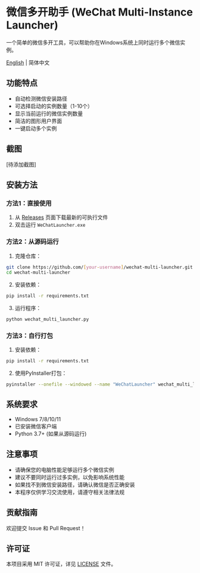 # 微信多开助手 (WeChat Multi-Instance Launcher)

一个简单的微信多开工具，可以帮助你在Windows系统上同时运行多个微信实例。

[English](README_EN.md) | 简体中文

## 功能特点

- 自动检测微信安装路径
- 可选择启动的实例数量（1-10个）
- 显示当前运行的微信实例数量
- 简洁的图形用户界面
- 一键启动多个实例

## 截图

[待添加截图]

## 安装方法

### 方法1：直接使用

1. 从 [Releases](../../releases) 页面下载最新的可执行文件
2. 双击运行 `WeChatLauncher.exe`

### 方法2：从源码运行

1. 克隆仓库：
```bash
git clone https://github.com/[your-username]/wechat-multi-launcher.git
cd wechat-multi-launcher
```

2. 安装依赖：
```bash
pip install -r requirements.txt
```

3. 运行程序：
```bash
python wechat_multi_launcher.py
```

### 方法3：自行打包

1. 安装依赖：
```bash
pip install -r requirements.txt
```

2. 使用PyInstaller打包：
```bash
pyinstaller --onefile --windowed --name "WeChatLauncher" wechat_multi_launcher.py
```

## 系统要求

- Windows 7/8/10/11
- 已安装微信客户端
- Python 3.7+ (如果从源码运行)

## 注意事项

- 请确保您的电脑性能足够运行多个微信实例
- 建议不要同时运行过多实例，以免影响系统性能
- 如果找不到微信安装路径，请确认微信是否正确安装
- 本程序仅供学习交流使用，请遵守相关法律法规

## 贡献指南

欢迎提交 Issue 和 Pull Request！

## 许可证

本项目采用 MIT 许可证，详见 [LICENSE](LICENSE) 文件。 